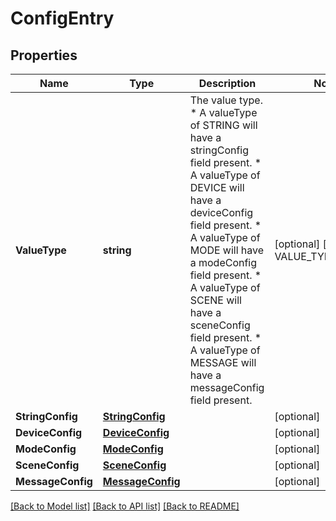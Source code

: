 # ConfigEntry

## Properties

Name | Type | Description | Notes
------------ | ------------- | ------------- | -------------
**ValueType** | **string** | The value type. * A valueType of STRING will have a stringConfig field present. * A valueType of DEVICE will have a deviceConfig field present. * A valueType of MODE will have a modeConfig field present. * A valueType of SCENE will have a sceneConfig field present. * A valueType of MESSAGE will have a messageConfig field present.  | [optional] [default to VALUE_TYPE_STRING]
**StringConfig** | [**StringConfig**](StringConfig.md) |  | [optional] 
**DeviceConfig** | [**DeviceConfig**](DeviceConfig.md) |  | [optional] 
**ModeConfig** | [**ModeConfig**](ModeConfig.md) |  | [optional] 
**SceneConfig** | [**SceneConfig**](SceneConfig.md) |  | [optional] 
**MessageConfig** | [**MessageConfig**](MessageConfig.md) |  | [optional] 

[[Back to Model list]](../README.md#documentation-for-models) [[Back to API list]](../README.md#documentation-for-api-endpoints) [[Back to README]](../README.md)


